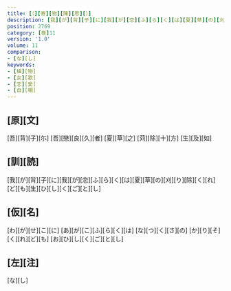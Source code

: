 ```yaml
---
title: [（][寄][物][陳][思][）]
description: [我][が][背][子][に][我][が][恋][ふ][ら][く][は][夏][草][の][刈][り][除][く][れ][ど][も][生][ひ][し][く][ご][と][し]
position: 2769
category: [巻]11
version: '1.0'
volume: 11
comparison:
- [な][し]
keywords:
- [植][物]
- [女][歌]
- [恋][愛]
- [自][嘲]
---
```


## [原][文]

[吾][背][子][尓] [吾][戀][良][久][者] [夏][草][之] [苅][除][十][方] [生][及][如]

## [訓][読]

[我][が][背][子][に][我][が][恋][ふ][ら][く][は][夏][草][の][刈][り][除][く][れ][ど][も][生][ひ][し][く][ご][と][し]

## [仮][名]

[わ][が][せ][こ][に] [あ][が][こ][ふ][ら][く][は] [な][つ][く][さ][の] [か][り][そ][く][れ][ど][も] [お][ひ][し][く][ご][と][し]

## [左][注]

[な][し]
